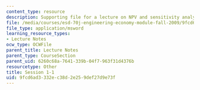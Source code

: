 ```yaml
---
content_type: resource
description: Supporting file for a lecture on NPV and sensitivity analysis.
file: /media/courses/esd-70j-engineering-economy-module-fall-2009/9fcd6ad3332ec38d2e259def27d9e73f_ESD70session1_1.xls
file_type: application/msword
learning_resource_types:
- Lecture Notes
ocw_type: OCWFile
parent_title: Lecture Notes
parent_type: CourseSection
parent_uid: 6260c68a-7641-339b-04f7-963f31d4376b
resourcetype: Other
title: Session 1-1
uid: 9fcd6ad3-332e-c38d-2e25-9def27d9e73f
---
```

